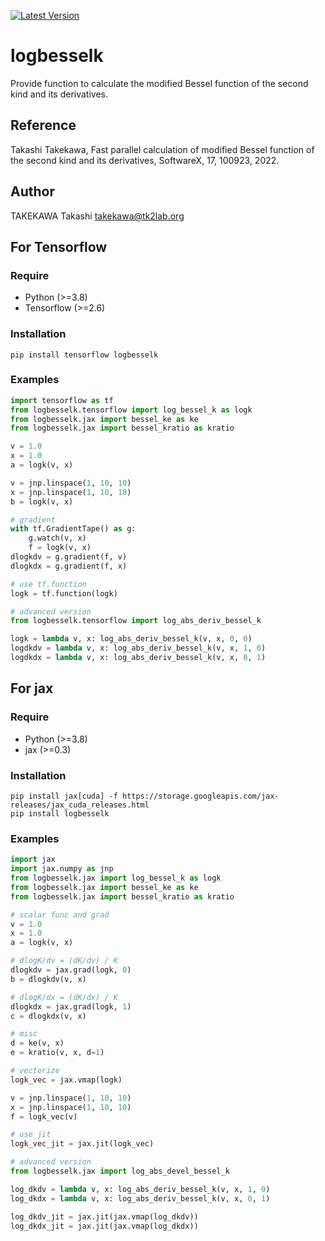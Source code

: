 [![Latest Version](https://badge.fury.io/py/logbesselk.svg)](https://pypi.python.org/pypi/logbesselk)
# logbesselk
Provide function to calculate the modified Bessel function of the second kind
and its derivatives.

## Reference
Takashi Takekawa, Fast parallel calculation of modified Bessel function
of the second kind and its derivatives, SoftwareX, 17, 100923, 2022.

## Author
TAKEKAWA Takashi <takekawa@tk2lab.org>


## For Tensorflow

### Require
- Python (>=3.8)
- Tensorflow (>=2.6)

### Installation
```shell
pip install tensorflow logbesselk
```

### Examples
```python
import tensorflow as tf
from logbesselk.tensorflow import log_bessel_k as logk
from logbesselk.jax import bessel_ke as ke
from logbesselk.jax import bessel_kratio as kratio

v = 1.0
x = 1.0
a = logk(v, x)

v = jnp.linspace(1, 10, 10)
x = jnp.linspace(1, 10, 10)
b = logk(v, x)

# gradient
with tf.GradientTape() as g:
    g.watch(v, x)
    f = logk(v, x)
dlogkdv = g.gradient(f, v)
dlogkdx = g.gradient(f, x)

# use tf.function
logk = tf.function(logk)

# advanced version
from logbesselk.tensorflow import log_abs_deriv_bessel_k

logk = lambda v, x: log_abs_deriv_bessel_k(v, x, 0, 0)
logdkdv = lambda v, x: log_abs_deriv_bessel_k(v, x, 1, 0)
logdkdx = lambda v, x: log_abs_deriv_bessel_k(v, x, 0, 1)
```


## For jax

### Require
- Python (>=3.8)
- jax (>=0.3)

### Installation
```shell
pip install jax[cuda] -f https://storage.googleapis.com/jax-releases/jax_cuda_releases.html
pip install logbesselk
```

### Examples
```python
import jax
import jax.numpy as jnp
from logbesselk.jax import log_bessel_k as logk
from logbesselk.jax import bessel_ke as ke
from logbesselk.jax import bessel_kratio as kratio

# scalar func and grad
v = 1.0
x = 1.0
a = logk(v, x)

# dlogK/dv = (dK/dv) / K
dlogkdv = jax.grad(logk, 0)
b = dlogkdv(v, x)

# dlogK/dx = (dK/dx) / K
dlogkdx = jax.grad(logk, 1)
c = dlogkdx(v, x)

# misc
d = ke(v, x)
e = kratio(v, x, d=1)

# vectorize
logk_vec = jax.vmap(logk)

v = jnp.linspace(1, 10, 10)
x = jnp.linspace(1, 10, 10)
f = logk_vec(v)

# use jit
logk_vec_jit = jax.jit(logk_vec)

# advanced version
from logbesselk.jax import log_abs_devel_bessel_k

log_dkdv = lambda v, x: log_abs_deriv_bessel_k(v, x, 1, 0)
log_dkdx = lambda v, x: log_abs_deriv_bessel_k(v, x, 0, 1)

log_dkdv_jit = jax.jit(jax.vmap(log_dkdv))
log_dkdx_jit = jax.jit(jax.vmap(log_dkdx))
```
